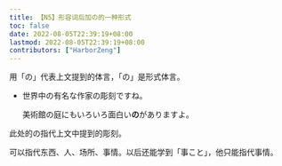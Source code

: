 ```yaml
---
title: 【N5】形容词后加の的一种形式
toc: false
date: 2022-08-05T22:39:19+08:00
lastmod: 2022-08-05T22:39:19+08:00
contributors: ["HarborZeng"]
---
```


用「の」代表上文提到的体言，「の」是形式体言。

- 世界中の有名な作家の彫刻ですね。

  美術館の庭にもいろいろ面白い**の**がありますよ。

此处的の指代上文中提到的彫刻。

可以指代东西、人、场所、事情。以后还能学到「事こと」，他只能指代事情。

